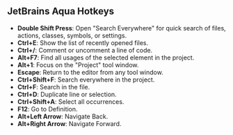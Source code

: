## JetBrains Aqua Hotkeys

- **Double Shift Press**: Open "Search Everywhere" for quick search of files, actions, classes, symbols, or settings.
- **Ctrl+E**: Show the list of recently opened files.
- **Ctrl+/**: Comment or uncomment a line of code.
- **Alt+F7**: Find all usages of the selected element in the project.
- **Alt+1**: Focus on the "Project" tool window.
- **Escape**: Return to the editor from any tool window.
- **Ctrl+Shift+F**: Search everywhere in the project.
- **Ctrl+F**: Search in the file.
- **Ctrl+D**: Duplicate line or selection.
- **Ctrl+Shift+A**: Select all occurrences.
- **F12**: Go to Definition.
- **Alt+Left Arrow**: Navigate Back.
- **Alt+Right Arrow**: Navigate Forward.
